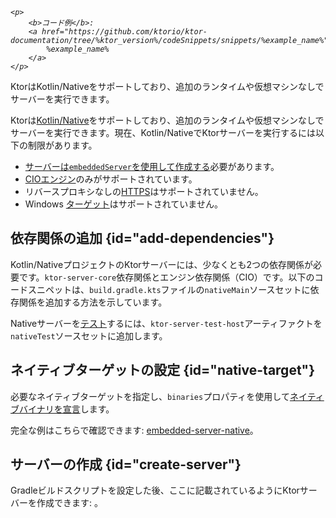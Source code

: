 [//]: # (title: Nativeサーバー)

<tldr>
<var name="example_name" value="embedded-server-native"/>

    <p>
        <b>コード例</b>:
        <a href="https://github.com/ktorio/ktor-documentation/tree/%ktor_version%/codeSnippets/snippets/%example_name%">
            %example_name%
        </a>
    </p>
    
</tldr>

<link-summary>
KtorはKotlin/Nativeをサポートしており、追加のランタイムや仮想マシンなしでサーバーを実行できます。
</link-summary>

Ktorは[Kotlin/Native](https://kotlinlang.org/docs/native-overview.html)をサポートしており、追加のランタイムや仮想マシンなしでサーバーを実行できます。現在、Kotlin/NativeでKtorサーバーを実行するには以下の制限があります。
*   [サーバーは`embeddedServer`を使用して作成する](server-create-and-configure.topic)必要があります。
*   [CIOエンジン](server-engines.md)のみがサポートされています。
*   リバースプロキシなしの[HTTPS](server-ssl.md)はサポートされていません。
*   Windows [ターゲット](server-platforms.md)はサポートされていません。

## 依存関係の追加 {id="add-dependencies"}

Kotlin/NativeプロジェクトのKtorサーバーには、少なくとも2つの依存関係が必要です。`ktor-server-core`依存関係とエンジン依存関係（CIO）です。以下のコードスニペットは、`build.gradle.kts`ファイルの`nativeMain`ソースセットに依存関係を追加する方法を示しています。

Nativeサーバーを[テスト](server-testing.md)するには、`ktor-server-test-host`アーティファクトを`nativeTest`ソースセットに追加します。

## ネイティブターゲットの設定 {id="native-target"}

必要なネイティブターゲットを指定し、`binaries`プロパティを使用して[ネイティブバイナリを宣言](https://kotlinlang.org/docs/mpp-build-native-binaries.html)します。

完全な例はこちらで確認できます: [embedded-server-native](https://github.com/ktorio/ktor-documentation/tree/%ktor_version%/codeSnippets/snippets/embedded-server-native)。

## サーバーの作成 {id="create-server"}

Gradleビルドスクリプトを設定した後、ここに記載されているようにKtorサーバーを作成できます: [](server-create-and-configure.topic)。